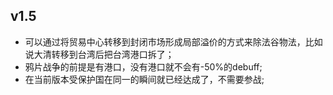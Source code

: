 ## v1.5
- 可以通过将贸易中心转移到封闭市场形成局部溢价的方式来除法谷物法，比如说大清转移到台湾后把台湾港口拆了；
- 鸦片战争的前提是有港口，没有港口就不会有-50%的debuff;
- 在当前版本受保护国在同一的瞬间就已经达成了，不需要参战;